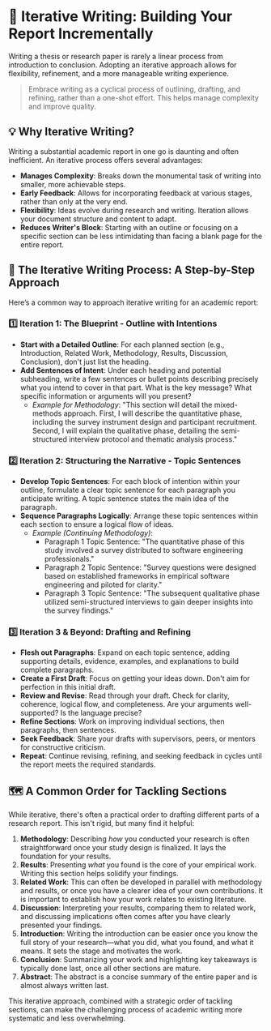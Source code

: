 # 🔄 Iterative Writing: Building Your Report Incrementally

Writing a thesis or research paper is rarely a linear process from introduction to conclusion. Adopting an iterative approach allows for flexibility, refinement, and a more manageable writing experience.

>Embrace writing as a cyclical process of outlining, drafting, and refining, rather than a one-shot effort. This helps manage complexity and improve quality.

## 💡 Why Iterative Writing?

Writing a substantial academic report in one go is daunting and often inefficient. An iterative process offers several advantages:

- **Manages Complexity**: Breaks down the monumental task of writing into smaller, more achievable steps.
- **Early Feedback**: Allows for incorporating feedback at various stages, rather than only at the very end.
- **Flexibility**: Ideas evolve during research and writing. Iteration allows your document structure and content to adapt.
- **Reduces Writer's Block**: Starting with an outline or focusing on a specific section can be less intimidating than facing a blank page for the entire report.

## 🔁 The Iterative Writing Process: A Step-by-Step Approach

Here’s a common way to approach iterative writing for an academic report:

### 1️⃣ Iteration 1: The Blueprint - Outline with Intentions

- **Start with a Detailed Outline**: For each planned section (e.g., Introduction, Related Work, Methodology, Results, Discussion, Conclusion), don't just list the heading.
- **Add Sentences of Intent**: Under each heading and potential subheading, write a few sentences or bullet points describing precisely what you intend to cover in that part. What is the key message? What specific information or arguments will you present?
  - *Example for Methodology*: "This section will detail the mixed-methods approach. First, I will describe the quantitative phase, including the survey instrument design and participant recruitment. Second, I will explain the qualitative phase, detailing the semi-structured interview protocol and thematic analysis process."

### 2️⃣ Iteration 2: Structuring the Narrative - Topic Sentences

- **Develop Topic Sentences**: For each block of intention within your outline, formulate a clear topic sentence for each paragraph you anticipate writing. A topic sentence states the main idea of the paragraph.
- **Sequence Paragraphs Logically**: Arrange these topic sentences within each section to ensure a logical flow of ideas.
  - *Example (Continuing Methodology)*:
    - Paragraph 1 Topic Sentence: "The quantitative phase of this study involved a survey distributed to software engineering professionals."
    - Paragraph 2 Topic Sentence: "Survey questions were designed based on established frameworks in empirical software engineering and piloted for clarity."
    - Paragraph 3 Topic Sentence: "The subsequent qualitative phase utilized semi-structured interviews to gain deeper insights into the survey findings."

### 3️⃣ Iteration 3 & Beyond: Drafting and Refining

- **Flesh out Paragraphs**: Expand on each topic sentence, adding supporting details, evidence, examples, and explanations to build complete paragraphs.
- **Create a First Draft**: Focus on getting your ideas down. Don't aim for perfection in this initial draft.
- **Review and Revise**: Read through your draft. Check for clarity, coherence, logical flow, and completeness. Are your arguments well-supported? Is the language precise?
- **Refine Sections**: Work on improving individual sections, then paragraphs, then sentences.
- **Seek Feedback**: Share your drafts with supervisors, peers, or mentors for constructive criticism.
- **Repeat**: Continue revising, refining, and seeking feedback in cycles until the report meets the required standards.

## 🗺️ A Common Order for Tackling Sections

While iterative, there's often a practical order to drafting different parts of a research report. This isn't rigid, but many find it helpful:

1. **Methodology**: Describing *how* you conducted your research is often straightforward once your study design is finalized. It lays the foundation for your results.
2. **Results**: Presenting *what* you found is the core of your empirical work. Writing this section helps solidify your findings.
3. **Related Work**: This can often be developed in parallel with methodology and results, or once you have a clearer idea of your own contributions. It is important to establish how your work relates to existing literature.
4. **Discussion**: Interpreting your results, comparing them to related work, and discussing implications often comes after you have clearly presented your findings.
5. **Introduction**: Writing the introduction can be easier once you know the full story of your research—what you did, what you found, and what it means. It sets the stage and motivates the work.
6. **Conclusion**: Summarizing your work and highlighting key takeaways is typically done last, once all other sections are mature.
7. **Abstract**: The abstract is a concise summary of the entire paper and is almost always written last.

This iterative approach, combined with a strategic order of tackling sections, can make the challenging process of academic writing more systematic and less overwhelming.
